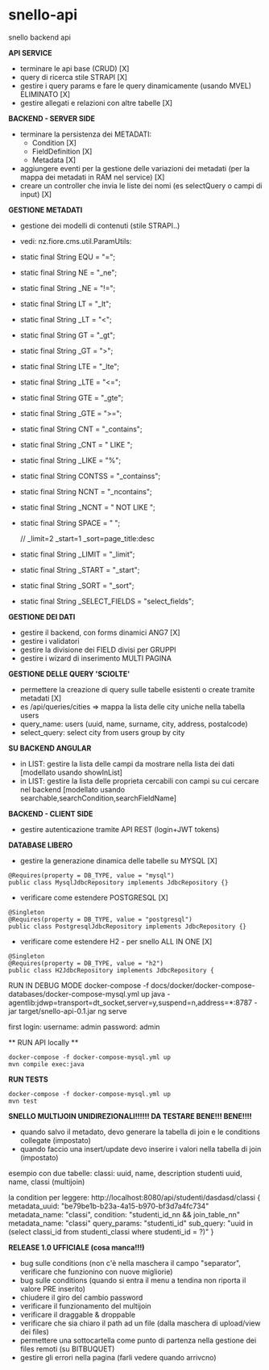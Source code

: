 # snello-api
snello backend api

**API SERVICE**

- terminare le api base (CRUD) [X] 
- query di ricerca stile STRAPI [X]  
- gestire i query params e fare le query dinamicamente (usando MVEL) ELIMINATO [X]
- gestire allegati e relazioni con altre tabelle [X] 


**BACKEND - SERVER SIDE**
- terminare la persistenza dei METADATI:
  - Condition  [X]
  - FieldDefinition  [X]
  - Metadata  [X]
- aggiungere eventi per la gestione delle variazioni dei metadati (per la mappa dei metadati in RAM nel service)  [X]
- creare un controller che invia le liste dei nomi (es selectQuery o campi di input)  [X]


**GESTIONE METADATI**
- gestione dei modelli di contenuti (stile STRAPI..)
- vedi: nz.fiore.cms.util.ParamUtils:

- static final String EQU = "="; 
- static final String NE = "_ne"; 
- static final String _NE = "!="; 
- static final String LT = "_lt"; 
- static final String _LT = "<"; 
- static final String GT = "_gt"; 
- static final String _GT = ">"; 
- static final String LTE = "_lte"; 
- static final String _LTE = "<="; 
- static final String GTE = "_gte"; 
- static final String _GTE = ">="; 
- static final String CNT = "_contains"; 
- static final String _CNT = " LIKE "; 
- static final String _LIKE = "%"; 
- static final String CONTSS = "_containss"; 
- static final String NCNT = "_ncontains"; 
- static final String _NCNT = " NOT LIKE "; 
- static final String SPACE = " "; 
   
    // _limit=2 _start=1 _sort=page_title:desc 
- static final String _LIMIT = "_limit"; 
- static final String _START = "_start"; 
- static final String _SORT = "_sort"; 
- static final String _SELECT_FIELDS = "select_fields"; 
 
 
**GESTIONE DEI DATI** 
- gestire il backend, con forms dinamici ANG7 [X] 
- gestire i validatori 
- gestire la divisione dei FIELD divisi per GRUPPI 
- gestire i wizard di inserimento MULTI PAGINA 
 
**GESTIONE DELLE QUERY 'SCIOLTE'** 
- permettere la creazione di query sulle tabelle esistenti o create tramite metadati [X] 
- es /api/queries/cities => mappa la lista delle city uniche nella tabella users 
- query_name:  users (uuid, name, surname, city, address, postalcode) 
- select_query: select city from users group by city 

**SU BACKEND ANGULAR** 
- in LIST: gestire la lista delle campi da mostrare nella lista dei dati 
[modellato usando showInList] 
- in LIST: gestire la lista delle proprieta cercabili con campi su cui cercare nel backend 
[modellato usando searchable,searchCondition,searchFieldName] 
 
**BACKEND - CLIENT SIDE** 
- gestire autenticazione tramite API REST (login+JWT tokens) 
 
 
**DATABASE LIBERO**
- gestire la generazione dinamica delle tabelle su MYSQL [X] 
```
@Requires(property = DB_TYPE, value = "mysql")
public class MysqlJdbcRepository implements JdbcRepository {}
```

- verificare come estendere POSTGRESQL  [X] 
```
@Singleton
@Requires(property = DB_TYPE, value = "postgresql")
public class PostgresqlJdbcRepository implements JdbcRepository {}
```
- verificare come estendere H2 - per snello ALL IN ONE  [X] 
```
@Singleton
@Requires(property = DB_TYPE, value = "h2")
public class H2JdbcRepository implements JdbcRepository {
```


RUN IN DEBUG MODE
docker-compose -f docs/docker/docker-compose-databases/docker-compose-mysql.yml up
java -agentlib:jdwp=transport=dt_socket,server=y,suspend=n,address=*:8787 -jar target/snello-api-0.1.jar
ng serve

first login:
username: admin
password: admin


** RUN API locally **
```
docker-compose -f docker-compose-mysql.yml up
mvn compile exec:java
```

**RUN TESTS**
```
docker-compose -f docker-compose-mysql.yml up
mvn test
```

**SNELLO MULTIJOIN UNIDIREZIONALI!!!!!! DA TESTARE BENE!!! BENE!!!!**

- quando salvo il metadato, devo generare la tabella di join e le conditions collegate (impostato)
- quando faccio una insert/update devo inserire i valori nella tabella di join (impostato)

esempio  con due tabelle:
classi: uuid, name, description
studenti uuid, name, classi (multijoin)

la condition per leggere: http://localhost:8080/api/studenti/dasdasd/classi
{
metadata_uuid: "be79be1b-b23a-4a15-b970-bf3d7a4fc734"
metadata_name: "classi", 
condition: "studenti_id_nn && join_table_nn"
metadata_name: "classi"
query_params: "studenti_id"
sub_query: "uuid in (select classi_id from studenti_classi where studenti_id = ?)"
}


**RELEASE 1.0 UFFICIALE (cosa manca!!!)**
- bug sulle conditions (non c'è nella maschera il campo "separator", verificare che funzionino con nuove migliorie)
- bug sulle conditions (quando si entra il menu a tendina non riporta il valore PRE inserito)
- chiudere il giro del cambio password
- verificare il funzionamento del multijoin
- verificare il draggable & droppable
- verificare che sia chiaro il path ad un file (dalla maschera di upload/view dei files)
- permettere una sottocartella come punto di partenza nella gestione dei files remoti (su BITBUQUET)
- gestire gli errori nella pagina (farli vedere quando arrivcno)
